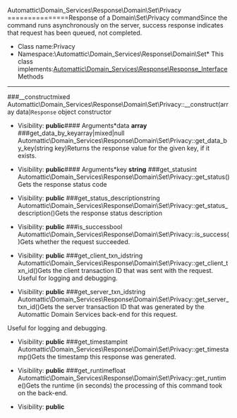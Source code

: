 Automattic\Domain_Services\Response\Domain\Set\Privacy
===============Response of a Domain\Set\Privacy commandSince the command runs asynchronously on the server, success response indicates that request has been queued, not
completed.
* Class name:Privacy
* Namespace:\Automattic\Domain_Services\Response\Domain\Set* This class implements:[Automattic\Domain_Services\Response\Response_Interface](Automattic-Domain_Services-Response-Response_Interface.md)Methods
-------
###__constructmixed Automattic\Domain_Services\Response\Domain\Set\Privacy::__construct(array data)`Response` object constructor



* Visibility: **public**#### Arguments*data **array**
###get_data_by_keyarray|mixed|null Automattic\Domain_Services\Response\Domain\Set\Privacy::get_data_by_key(string key)Returns the response value for the given key, if it exists.



* Visibility: **public**#### Arguments*key **string**
###get_statusint Automattic\Domain_Services\Response\Domain\Set\Privacy::get_status()Gets the response status code



* Visibility: **public**
###get_status_descriptionstring Automattic\Domain_Services\Response\Domain\Set\Privacy::get_status_description()Gets the response status description



* Visibility: **public**
###is_successbool Automattic\Domain_Services\Response\Domain\Set\Privacy::is_success()Gets whether the request succeeded.



* Visibility: **public**
###get_client_txn_idstring Automattic\Domain_Services\Response\Domain\Set\Privacy::get_client_txn_id()Gets the client transaction ID that was sent with the request. Useful for logging and debugging.



* Visibility: **public**
###get_server_txn_idstring Automattic\Domain_Services\Response\Domain\Set\Privacy::get_server_txn_id()Gets the server transaction ID that was generated by the Automattic Domain Services back-end for this request.

Useful for logging and debugging.

* Visibility: **public**
###get_timestampint Automattic\Domain_Services\Response\Domain\Set\Privacy::get_timestamp()Gets the timestamp this response was generated.



* Visibility: **public**
###get_runtimefloat Automattic\Domain_Services\Response\Domain\Set\Privacy::get_runtime()Gets the runtime (in seconds) the processing of this command took on the back-end.



* Visibility: **public**